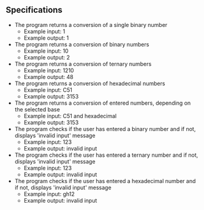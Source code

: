 ## Specifications

* The program returns a conversion of a single binary number
  * Example input: 1
  * Example output: 1
* The program returns a conversion of binary numbers
  * Example input: 10
  * Example output: 2
* The program returns a conversion of ternary numbers
  * Example input: 1210
  * Example output: 48
* The program returns a conversion of hexadecimal numbers
  * Example input: C51
  * Example output: 3153
* The program returns a conversion of entered numbers, depending on the selected base
  * Example input: C51 and hexadecimal
  * Example output: 3153
* The program checks if the user has entered a binary number and if not, displays 'invalid input' message
  * Example input: 123
  * Example output: invalid input
* The program checks if the user has entered a ternary number and if not, displays 'invalid input' message
  * Example input: 123
  * Example output: invalid input
* The program checks if the user has entered a hexadecimal number and if not, displays 'invalid input' message
  * Example input: gh12
  * Example output: invalid input
